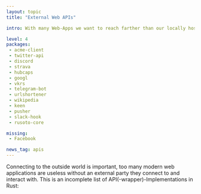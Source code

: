 ```yaml
---
layout: topic
title: "External Web APIs"

intro: With many Web-Apps we want to reach farther than our locally hosted services and reach APIs hosted by other platforms and services outside our network. While there are a number of them, many are just first version and others (like Facebook) are still absent, leaving a lot of room for improvement.

level: 4
packages:
 - acme-client
 - twitter-api
 - discord
 - strava
 - hubcaps
 - googl
 - vkrs
 - telegram-bot
 - urlshortener
 - wikipedia
 - keen
 - pusher
 - slack-hook
 - rusoto-core

missing:
 - Facebook

news_tag: apis
---
```


Connecting to the outside world is important, too many modern web applications are useless without an external party they connect to and interact with. This is an incomplete list of API(-wrapper)-Implementations in Rust:
